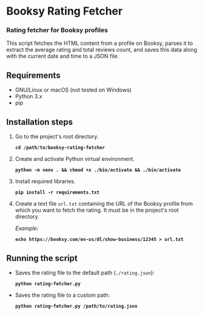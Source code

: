 # Booksy Rating Fetcher

### Rating fetcher for Booksy profiles

This script fetches the HTML content from a profile on Booksy, parses it to extract the average rating and total reviews count, and saves this data along with the current date and time to a JSON file.

## Requirements
- GNU/Linux or macOS (not tested on Windows)
- Python 3.x
- pip

## Installation steps

1. Go to the project's root directory.

    **`cd /path/to/booksy-rating-fetcher`**

2. Create and activate Python virtual environment.

    **`python -m venv . && chmod +x ./bin/activate && ./bin/activate`**

3. Install required libraries.

    **`pip install -r requirements.txt`**

4. Create a text file `url.txt` containing the URL of the Booksy profile from which you want to fetch the rating. It must be in the project's root directory.
    
    *Example:*

    **`echo https://booksy.com/en-us/dl/show-business/12345 > url.txt`**

## Running the script

- Saves the rating file to the default path (`./rating.json`):

  **`python rating-fetcher.py`**

- Saves the rating file to a custom path:

  **`python rating-fetcher.py /path/to/rating.json`**
